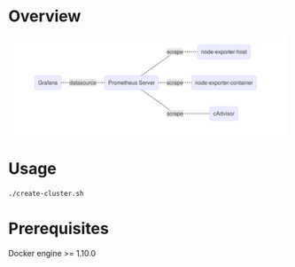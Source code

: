 # Overview

![Overview](/docs/figure.md.png)

# Usage

```
./create-cluster.sh
```

# Prerequisites

Docker engine >= 1.10.0
